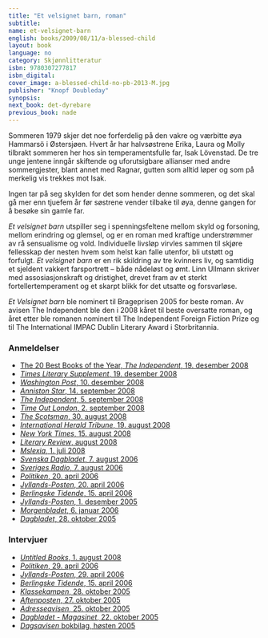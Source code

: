 ```yaml
---
title: "Et velsignet barn, roman"
subtitle:
name: et-velsignet-barn
english: books/2009/08/11/a-blessed-child
layout: book
language: no
category: Skjønnlitteratur
isbn: 9780307277817
isbn_digital:
cover_image: a-blessed-child-no-pb-2013-M.jpg
publisher: "Knopf Doubleday"
synopsis:
next_book: det-dyrebare
previous_book: nade
---
```

Sommeren 1979 skjer det noe forferdelig på den vakre og værbitte øya Hammarsö i Østersjøen. Hvert år har halvsøstrene Erika, Laura og Molly tilbrakt sommeren her hos sin temperamentsfulle far, Isak Lövenstad. De tre unge jentene inngår skiftende og uforutsigbare allianser med andre sommergjester, blant annet med Ragnar, gutten som alltid løper og som på merkelig vis trekkes mot Isak.

Ingen tar på seg skylden for det som hender denne sommeren, og det skal gå mer enn tjuefem år før søstrene vender tilbake til øya, denne gangen for å besøke sin gamle far.

*Et velsignet barn* utspiller seg i spenningsfeltene mellom skyld og forsoning, mellom erindring og glemsel, og er en roman med kraftige understrømmer av rå sensualisme og vold. Individuelle livsløp virvles sammen til skjøre fellesskap der nesten hvem som helst kan falle utenfor, bli utstøtt og forfulgt. *Et velsignet barn* er en rik skildring av tre kvinners liv, og samtidig et sjeldent vakkert farsportrett – både nådeløst og ømt. Linn Ullmann skriver med assosiasjonskraft og dristighet, drevet fram av et sterkt fortellertemperament og et skarpt blikk for det utsatte og forsvarløse.

*Et Velsignet barn* ble nominert til Brageprisen 2005 for beste roman. Av avisen The Independent ble den i 2008 kåret til beste oversatte roman, og året etter ble romanen nominert til The Independent Foreign Fiction Prize og til The International IMPAC Dublin Literary Award i Storbritannia.

### Anmeldelser

- [The 20 Best Books of the Year, *The Independent*, 19. desember 2008](/assets/files/20-best-Independent-19-12-2008.pdf)  
- [*Times Literary Supplement*, 19. desember 2008](/assets/files/TLS-19-12-2008.pdf)  
- [*Washington Post*, 10. desember 2008](/assets/files/Washington-Post-10-12-2008.pdf)  
- [*Anniston Star*, 14. september 2008](/assets/files/Anniston-Star-14-09-2008.pdf)  
- [*The Independent*, 5. september 2008](http://www.independent.co.uk/arts-entertainment/books/reviews/a-blessed-child-by-linn-ullmann-trans-sarah-death-919292.html)  
- [*Time Out London*, 2. september 2008](/assets/files/Time-Out-London-02-09-2008.pdf)  
- [*The Scotsman*, 30. august 2008](/assets/files/Scotsman-30-08-2008.pdf)  
- [*International Herald Tribune*, 19. august 2008](/assets/files/International-Herald-Tribune-19-08-2008.pdf)  
- [*New York Times*, 15. august 2008](http://www.nytimes.com/2008/08/17/books/review/DErasmo-t.html?_r=2)  
- [*Literary Review*, august 2008](/assets/files/Literary-Review-aug-2008.pdf)  
- [*Mslexia*, 1. juli 2008](/assets/files/Mslexia-01-07-2008.pdf)  
- [*Svenska Dagbladet*, 7. august 2006](/assets/files/Svenska-Dagbladet-07-08-2006.pdf)  
- [*Sveriges Radio*, 7. august 2006](/assets/files/Sveriges-Radio-07-08-2006.pdf)  
- [*Politiken*, 20. april 2006](/assets/files/Politiken-20-04-2006.pdf)  
- [*Jyllands-Posten*, 20. april 2006](/assets/files/Jyllands-Posten-DK-20-04-2006.pdf)  
- [*Berlingske Tidende*, 15. april 2006](/assets/files/Berlingske-Tidende-15-04-2006.pdf)  
- [*Jyllands-Posten*, 1. desember 2005](/assets/files/Jyllands-posten-01-12-2005.pdf)  
- [*Morgenbladet*, 6. januar 2006](/assets/files/Morgenbladet-06-01-2006.pdf)  
- [*Dagbladet*, 28. oktober 2005](/assets/files/Dagbladet-28-10-2005.pdf)  


### Intervjuer

- [*Untitled Books*, 1. august 2008](http://www.untitledbooks.com/features/how/linn-ullmann/)  
- [*Politiken*, 29. april 2006](/assets/files/Politiken-DK-29-04-2006.pdf)  
- [*Jyllands-Posten*, 29. april 2006](/assets/files/Jyllandsposten-29-04-2006.pdf)  
- [*Berlingske Tidende*, 15. april 2006](/assets/files/Berlingske-DK-15-04-2006.pdf)  
- [*Klassekampen*, 28. oktober 2005](/assets/files/Klassekampen-28-10-2005.pdf)  
- [*Aftenposten*, 27. oktober 2005](/assets/files/Aftenposten-27-10-2005.pdf)  
- [*Adresseavisen*, 25. oktober 2005](/assets/files/Adresseavisen-25-10-2005.pdf)  
- [*Dagbladet - Magasinet*, 22. oktober 2005](/assets/files/Dagbladet-Magasinet-22-10-2005.pdf)  
- [*Dagsavisen* bokbilag, høsten 2005](/assets/files/Dagsavisen-bokhosten-2005.pdf)  


